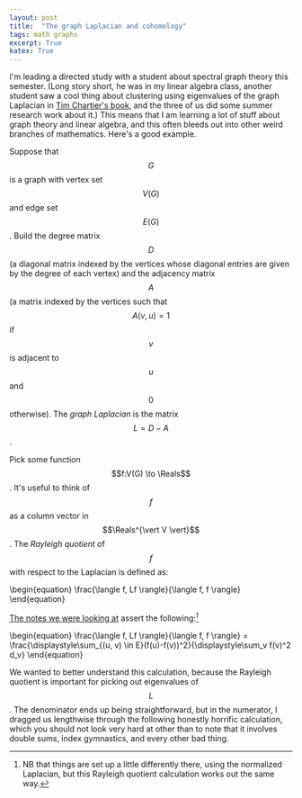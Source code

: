 ```yaml
---
layout: post
title:  "The graph Laplacian and cohomology"
tags: math graphs 
excerpt: True
katex: True
---
```


I'm leading a directed study with a student about spectral graph theory this semester. (Long story short, he was in my linear algebra class, another student saw a cool thing about clustering using eigenvalues of the graph Laplacian in [Tim Chartier's book][tc-book], and the three of us did some summer research work about it.) This means that I am learning a lot of stuff about graph theory and linear algebra, and this often bleeds out into other weird branches of mathematics. Here's a good example.

Suppose that $$G$$ is a graph with vertex set $$V(G)$$ and edge set $$E(G)$$. Build the degree matrix $$D$$ (a diagonal matrix indexed by the vertices whose diagonal entries are given by the degree of each vertex) and the adjacency matrix $$A$$ (a matrix indexed by the vertices such that $$A(v,u) = 1$$ if $$v$$ is adjacent to $$u$$ and $$0$$ otherwise). The *graph Laplacian* is the matrix $$L = D - A$$. 

Pick some function $$f:V(G) \to \Reals$$. It's useful to think of $$f$$ as a column vector in $$\Reals^{\vert V \vert}$$. The *Rayleigh quotient* of $$f$$ with respect to the Laplacian is defined as:

\begin{equation} 
\frac{\langle f, Lf \rangle}{\langle f, f \rangle}
\end{equation}

[The notes we were looking at][fan-chung-ch1] assert the following:[^1]

\begin{equation} 
\frac{\langle f, Lf \rangle}{\langle f, f \rangle} = \frac{\displaystyle\sum_{(u, v) \in E}(f(u)-f(v))^2}{\displaystyle\sum_v f(v)^2 d_v}
\end{equation}

We wanted to better understand this calculation, because the Rayleigh quotient is important for picking out eigenvalues of $$L$$. The denominator ends up being straightforward, but in the numerator, I dragged us lengthwise through the following honestly horrific calculation, which you should not look very hard at other than to note that it involves double sums, index gymnastics, and every other bad thing.




[tc-book]: https://www.amazon.com/When-Linear-Anneli-Mathematical-Library/dp/0883856492
[fan-chung-ch1]: https://mathweb.ucsd.edu/~fan/research/cb/ch1.pdf
[^1]: NB that things are set up a little differently there, using the normalized Laplacian, but this Rayleigh quotient calculation works out the same way.